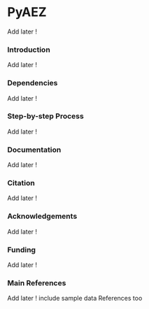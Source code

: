# PyAEZ
Add later !

### Introduction
Add later !

### Dependencies
Add later !

### Step-by-step Process
Add later !

### Documentation
Add later !

### Citation
Add later !

### Acknowledgements
Add later !

### Funding
Add later !

### Main References
Add later ! include sample data References too

